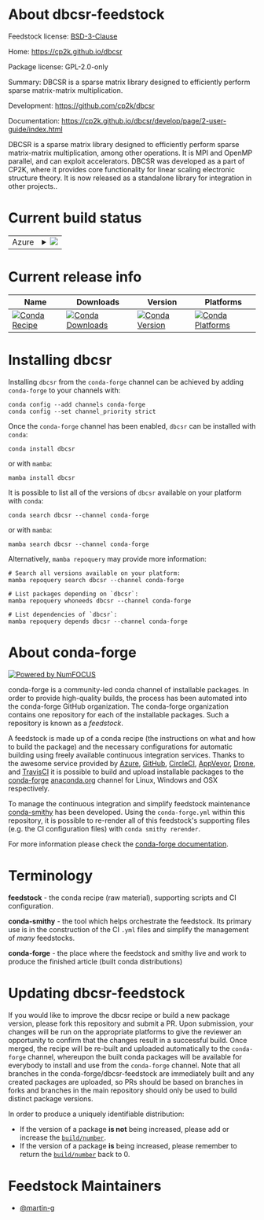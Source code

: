 About dbcsr-feedstock
=====================

Feedstock license: [BSD-3-Clause](https://github.com/conda-forge/dbcsr-feedstock/blob/main/LICENSE.txt)

Home: https://cp2k.github.io/dbcsr

Package license: GPL-2.0-only

Summary: DBCSR is a sparse matrix library designed to efficiently perform sparse matrix-matrix multiplication.

Development: https://github.com/cp2k/dbcsr

Documentation: https://cp2k.github.io/dbcsr/develop/page/2-user-guide/index.html

DBCSR is a sparse matrix library designed to efficiently perform sparse matrix-matrix multiplication, among other operations. It is MPI and OpenMP parallel, and can exploit accelerators. DBCSR was developed as a part of CP2K, where it provides core functionality for linear scaling electronic structure theory. It is now released as a standalone library for integration in other projects..

Current build status
====================


<table>
    
  <tr>
    <td>Azure</td>
    <td>
      <details>
        <summary>
          <a href="https://dev.azure.com/conda-forge/feedstock-builds/_build/latest?definitionId=25050&branchName=main">
            <img src="https://dev.azure.com/conda-forge/feedstock-builds/_apis/build/status/dbcsr-feedstock?branchName=main">
          </a>
        </summary>
        <table>
          <thead><tr><th>Variant</th><th>Status</th></tr></thead>
          <tbody><tr>
              <td>linux_64_python3.10.____cpython</td>
              <td>
                <a href="https://dev.azure.com/conda-forge/feedstock-builds/_build/latest?definitionId=25050&branchName=main">
                  <img src="https://dev.azure.com/conda-forge/feedstock-builds/_apis/build/status/dbcsr-feedstock?branchName=main&jobName=linux&configuration=linux%20linux_64_python3.10.____cpython" alt="variant">
                </a>
              </td>
            </tr><tr>
              <td>linux_64_python3.11.____cpython</td>
              <td>
                <a href="https://dev.azure.com/conda-forge/feedstock-builds/_build/latest?definitionId=25050&branchName=main">
                  <img src="https://dev.azure.com/conda-forge/feedstock-builds/_apis/build/status/dbcsr-feedstock?branchName=main&jobName=linux&configuration=linux%20linux_64_python3.11.____cpython" alt="variant">
                </a>
              </td>
            </tr><tr>
              <td>linux_64_python3.12.____cpython</td>
              <td>
                <a href="https://dev.azure.com/conda-forge/feedstock-builds/_build/latest?definitionId=25050&branchName=main">
                  <img src="https://dev.azure.com/conda-forge/feedstock-builds/_apis/build/status/dbcsr-feedstock?branchName=main&jobName=linux&configuration=linux%20linux_64_python3.12.____cpython" alt="variant">
                </a>
              </td>
            </tr><tr>
              <td>linux_64_python3.13.____cp313</td>
              <td>
                <a href="https://dev.azure.com/conda-forge/feedstock-builds/_build/latest?definitionId=25050&branchName=main">
                  <img src="https://dev.azure.com/conda-forge/feedstock-builds/_apis/build/status/dbcsr-feedstock?branchName=main&jobName=linux&configuration=linux%20linux_64_python3.13.____cp313" alt="variant">
                </a>
              </td>
            </tr><tr>
              <td>linux_64_python3.9.____cpython</td>
              <td>
                <a href="https://dev.azure.com/conda-forge/feedstock-builds/_build/latest?definitionId=25050&branchName=main">
                  <img src="https://dev.azure.com/conda-forge/feedstock-builds/_apis/build/status/dbcsr-feedstock?branchName=main&jobName=linux&configuration=linux%20linux_64_python3.9.____cpython" alt="variant">
                </a>
              </td>
            </tr><tr>
              <td>osx_64_python3.10.____cpython</td>
              <td>
                <a href="https://dev.azure.com/conda-forge/feedstock-builds/_build/latest?definitionId=25050&branchName=main">
                  <img src="https://dev.azure.com/conda-forge/feedstock-builds/_apis/build/status/dbcsr-feedstock?branchName=main&jobName=osx&configuration=osx%20osx_64_python3.10.____cpython" alt="variant">
                </a>
              </td>
            </tr><tr>
              <td>osx_64_python3.11.____cpython</td>
              <td>
                <a href="https://dev.azure.com/conda-forge/feedstock-builds/_build/latest?definitionId=25050&branchName=main">
                  <img src="https://dev.azure.com/conda-forge/feedstock-builds/_apis/build/status/dbcsr-feedstock?branchName=main&jobName=osx&configuration=osx%20osx_64_python3.11.____cpython" alt="variant">
                </a>
              </td>
            </tr><tr>
              <td>osx_64_python3.12.____cpython</td>
              <td>
                <a href="https://dev.azure.com/conda-forge/feedstock-builds/_build/latest?definitionId=25050&branchName=main">
                  <img src="https://dev.azure.com/conda-forge/feedstock-builds/_apis/build/status/dbcsr-feedstock?branchName=main&jobName=osx&configuration=osx%20osx_64_python3.12.____cpython" alt="variant">
                </a>
              </td>
            </tr><tr>
              <td>osx_64_python3.13.____cp313</td>
              <td>
                <a href="https://dev.azure.com/conda-forge/feedstock-builds/_build/latest?definitionId=25050&branchName=main">
                  <img src="https://dev.azure.com/conda-forge/feedstock-builds/_apis/build/status/dbcsr-feedstock?branchName=main&jobName=osx&configuration=osx%20osx_64_python3.13.____cp313" alt="variant">
                </a>
              </td>
            </tr><tr>
              <td>osx_64_python3.9.____cpython</td>
              <td>
                <a href="https://dev.azure.com/conda-forge/feedstock-builds/_build/latest?definitionId=25050&branchName=main">
                  <img src="https://dev.azure.com/conda-forge/feedstock-builds/_apis/build/status/dbcsr-feedstock?branchName=main&jobName=osx&configuration=osx%20osx_64_python3.9.____cpython" alt="variant">
                </a>
              </td>
            </tr>
          </tbody>
        </table>
      </details>
    </td>
  </tr>
</table>

Current release info
====================

| Name | Downloads | Version | Platforms |
| --- | --- | --- | --- |
| [![Conda Recipe](https://img.shields.io/badge/recipe-dbcsr-green.svg)](https://anaconda.org/conda-forge/dbcsr) | [![Conda Downloads](https://img.shields.io/conda/dn/conda-forge/dbcsr.svg)](https://anaconda.org/conda-forge/dbcsr) | [![Conda Version](https://img.shields.io/conda/vn/conda-forge/dbcsr.svg)](https://anaconda.org/conda-forge/dbcsr) | [![Conda Platforms](https://img.shields.io/conda/pn/conda-forge/dbcsr.svg)](https://anaconda.org/conda-forge/dbcsr) |

Installing dbcsr
================

Installing `dbcsr` from the `conda-forge` channel can be achieved by adding `conda-forge` to your channels with:

```
conda config --add channels conda-forge
conda config --set channel_priority strict
```

Once the `conda-forge` channel has been enabled, `dbcsr` can be installed with `conda`:

```
conda install dbcsr
```

or with `mamba`:

```
mamba install dbcsr
```

It is possible to list all of the versions of `dbcsr` available on your platform with `conda`:

```
conda search dbcsr --channel conda-forge
```

or with `mamba`:

```
mamba search dbcsr --channel conda-forge
```

Alternatively, `mamba repoquery` may provide more information:

```
# Search all versions available on your platform:
mamba repoquery search dbcsr --channel conda-forge

# List packages depending on `dbcsr`:
mamba repoquery whoneeds dbcsr --channel conda-forge

# List dependencies of `dbcsr`:
mamba repoquery depends dbcsr --channel conda-forge
```


About conda-forge
=================

[![Powered by
NumFOCUS](https://img.shields.io/badge/powered%20by-NumFOCUS-orange.svg?style=flat&colorA=E1523D&colorB=007D8A)](https://numfocus.org)

conda-forge is a community-led conda channel of installable packages.
In order to provide high-quality builds, the process has been automated into the
conda-forge GitHub organization. The conda-forge organization contains one repository
for each of the installable packages. Such a repository is known as a *feedstock*.

A feedstock is made up of a conda recipe (the instructions on what and how to build
the package) and the necessary configurations for automatic building using freely
available continuous integration services. Thanks to the awesome service provided by
[Azure](https://azure.microsoft.com/en-us/services/devops/), [GitHub](https://github.com/),
[CircleCI](https://circleci.com/), [AppVeyor](https://www.appveyor.com/),
[Drone](https://cloud.drone.io/welcome), and [TravisCI](https://travis-ci.com/)
it is possible to build and upload installable packages to the
[conda-forge](https://anaconda.org/conda-forge) [anaconda.org](https://anaconda.org/)
channel for Linux, Windows and OSX respectively.

To manage the continuous integration and simplify feedstock maintenance
[conda-smithy](https://github.com/conda-forge/conda-smithy) has been developed.
Using the ``conda-forge.yml`` within this repository, it is possible to re-render all of
this feedstock's supporting files (e.g. the CI configuration files) with ``conda smithy rerender``.

For more information please check the [conda-forge documentation](https://conda-forge.org/docs/).

Terminology
===========

**feedstock** - the conda recipe (raw material), supporting scripts and CI configuration.

**conda-smithy** - the tool which helps orchestrate the feedstock.
                   Its primary use is in the construction of the CI ``.yml`` files
                   and simplify the management of *many* feedstocks.

**conda-forge** - the place where the feedstock and smithy live and work to
                  produce the finished article (built conda distributions)


Updating dbcsr-feedstock
========================

If you would like to improve the dbcsr recipe or build a new
package version, please fork this repository and submit a PR. Upon submission,
your changes will be run on the appropriate platforms to give the reviewer an
opportunity to confirm that the changes result in a successful build. Once
merged, the recipe will be re-built and uploaded automatically to the
`conda-forge` channel, whereupon the built conda packages will be available for
everybody to install and use from the `conda-forge` channel.
Note that all branches in the conda-forge/dbcsr-feedstock are
immediately built and any created packages are uploaded, so PRs should be based
on branches in forks and branches in the main repository should only be used to
build distinct package versions.

In order to produce a uniquely identifiable distribution:
 * If the version of a package **is not** being increased, please add or increase
   the [``build/number``](https://docs.conda.io/projects/conda-build/en/latest/resources/define-metadata.html#build-number-and-string).
 * If the version of a package **is** being increased, please remember to return
   the [``build/number``](https://docs.conda.io/projects/conda-build/en/latest/resources/define-metadata.html#build-number-and-string)
   back to 0.

Feedstock Maintainers
=====================

* [@martin-g](https://github.com/martin-g/)

